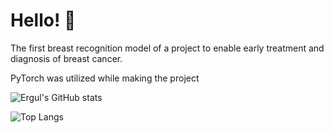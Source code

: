 # Hello! 👋

The first breast recognition model of a project to enable early treatment and diagnosis of breast cancer.

PyTorch was utilized while making the project

![Ergul's GitHub stats](https://github-readme-stats.vercel.app/api?username=ergul13)

![Top Langs](https://github-readme-stats.vercel.app/api/top-langs/?username=ergul13&layout=compact)
